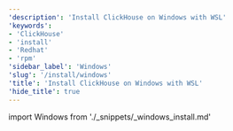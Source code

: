 ```yaml
---
'description': 'Install ClickHouse on Windows with WSL'
'keywords':
- 'ClickHouse'
- 'install'
- 'Redhat'
- 'rpm'
'sidebar_label': 'Windows'
'slug': '/install/windows'
'title': 'Install ClickHouse on Windows with WSL'
'hide_title': true
---
```


import Windows from './_snippets/_windows_install.md'

<Windows/>
